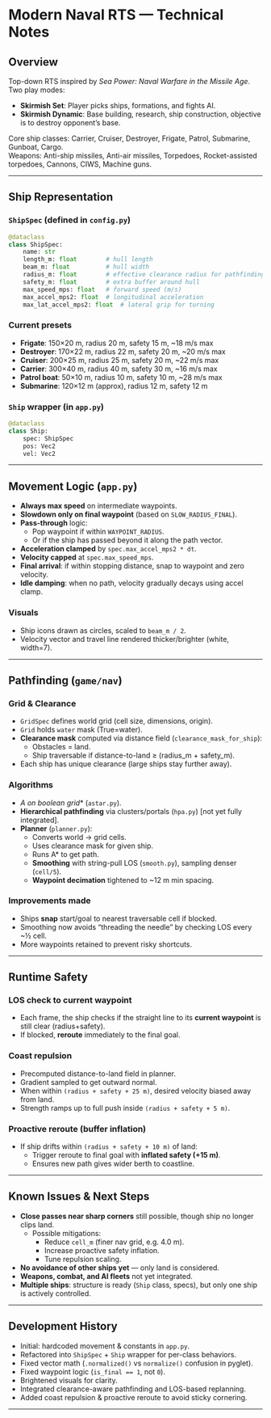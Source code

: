 # Modern Naval RTS — Technical Notes

## Overview
Top-down RTS inspired by *Sea Power: Naval Warfare in the Missile Age*.  
Two play modes:
- **Skirmish Set**: Player picks ships, formations, and fights AI.
- **Skirmish Dynamic**: Base building, research, ship construction, objective is to destroy opponent’s base.

Core ship classes: Carrier, Cruiser, Destroyer, Frigate, Patrol, Submarine, Gunboat, Cargo.  
Weapons: Anti-ship missiles, Anti-air missiles, Torpedoes, Rocket-assisted torpedoes, Cannons, CIWS, Machine guns.

---

## Ship Representation

### `ShipSpec` (defined in `config.py`)
```python
@dataclass
class ShipSpec:
    name: str
    length_m: float        # hull length
    beam_m: float          # hull width
    radius_m: float        # effective clearance radius for pathfinding
    safety_m: float        # extra buffer around hull
    max_speed_mps: float   # forward speed (m/s)
    max_accel_mps2: float  # longitudinal acceleration
    max_lat_accel_mps2: float  # lateral grip for turning
```

### Current presets
- **Frigate**: 150×20 m, radius 20 m, safety 15 m, ~18 m/s max
- **Destroyer**: 170×22 m, radius 22 m, safety 20 m, ~20 m/s max
- **Cruiser**: 200×25 m, radius 25 m, safety 20 m, ~22 m/s max
- **Carrier**: 300×40 m, radius 40 m, safety 30 m, ~16 m/s max
- **Patrol boat**: 50×10 m, radius 10 m, safety 10 m, ~28 m/s max
- **Submarine**: 120×12 m (approx), radius 12 m, safety 12 m

### `Ship` wrapper (in `app.py`)
```python
@dataclass
class Ship:
    spec: ShipSpec
    pos: Vec2
    vel: Vec2
```

---

## Movement Logic (`app.py`)

- **Always max speed** on intermediate waypoints.  
- **Slowdown only on final waypoint** (based on `SLOW_RADIUS_FINAL`).  
- **Pass-through** logic:
  - Pop waypoint if within `WAYPOINT_RADIUS`.
  - Or if the ship has passed beyond it along the path vector.  
- **Acceleration clamped** by `spec.max_accel_mps2 * dt`.  
- **Velocity capped** at `spec.max_speed_mps`.  
- **Final arrival**: if within stopping distance, snap to waypoint and zero velocity.  
- **Idle damping**: when no path, velocity gradually decays using accel clamp.

### Visuals
- Ship icons drawn as circles, scaled to `beam_m / 2`.  
- Velocity vector and travel line rendered thicker/brighter (white, width=7).  

---

## Pathfinding (`game/nav`)

### Grid & Clearance
- `GridSpec` defines world grid (cell size, dimensions, origin).
- `Grid` holds `water` mask (True=water).
- **Clearance mask** computed via distance field (`clearance_mask_for_ship`):
  - Obstacles = land.
  - Ship traversable if distance-to-land ≥ (radius_m + safety_m).
- Each ship has unique clearance (large ships stay further away).

### Algorithms
- **A* on boolean grid** (`astar.py`).
- **Hierarchical pathfinding** via clusters/portals (`hpa.py`) [not yet fully integrated].
- **Planner** (`planner.py`):
  - Converts world → grid cells.
  - Uses clearance mask for given ship.
  - Runs A* to get path.
  - **Smoothing** with string-pull LOS (`smooth.py`), sampling denser (`cell/5`).
  - **Waypoint decimation** tightened to ~12 m min spacing.

### Improvements made
- Ships **snap** start/goal to nearest traversable cell if blocked.
- Smoothing now avoids “threading the needle” by checking LOS every ~½ cell.
- More waypoints retained to prevent risky shortcuts.

---

## Runtime Safety

### LOS check to current waypoint
- Each frame, the ship checks if the straight line to its **current waypoint** is still clear (radius+safety).  
- If blocked, **reroute** immediately to the final goal.

### Coast repulsion
- Precomputed distance-to-land field in planner.
- Gradient sampled to get outward normal.  
- When within `(radius + safety + 25 m)`, desired velocity biased away from land.  
- Strength ramps up to full push inside `(radius + safety + 5 m)`.

### Proactive reroute (buffer inflation)
- If ship drifts within `(radius + safety + 10 m)` of land:
  - Trigger reroute to final goal with **inflated safety (+15 m)**.  
  - Ensures new path gives wider berth to coastline.

---

## Known Issues & Next Steps

- **Close passes near sharp corners** still possible, though ship no longer clips land.  
  - Possible mitigations:  
    - Reduce `cell_m` (finer nav grid, e.g. 4.0 m).  
    - Increase proactive safety inflation.  
    - Tune repulsion scaling.  
- **No avoidance of other ships yet** — only land is considered.  
- **Weapons, combat, and AI fleets** not yet integrated.  
- **Multiple ships**: structure is ready (`Ship` class, specs), but only one ship is actively controlled.

---

## Development History
- Initial: hardcoded movement & constants in `app.py`.
- Refactored into `ShipSpec` + `Ship` wrapper for per-class behaviors.
- Fixed vector math (`.normalized()` vs `normalize()` confusion in pyglet).
- Fixed waypoint logic (`is_final == 1`, not `0`).
- Brightened visuals for clarity.
- Integrated clearance-aware pathfinding and LOS-based replanning.
- Added coast repulsion & proactive reroute to avoid sticky cornering.

---
